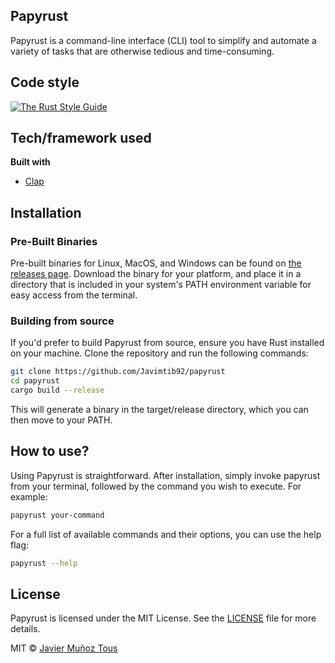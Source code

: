 ## Papyrust

Papyrust is a command-line interface (CLI) tool to simplify and automate a variety of tasks that are otherwise tedious and time-consuming.

## Code style

[![The Rust Style Guide](https://img.shields.io/badge/code%20style-standard-brightgreen.svg?style=flat)](https://doc.rust-lang.org/nightly/style-guide/index.html)

## Tech/framework used

<b>Built with</b>
- [Clap](https://docs.rs/clap/latest/clap/)

## Installation

### Pre-Built Binaries

Pre-built binaries for Linux, MacOS, and Windows can be found on [the releases page](https://github.com/casey/just/releases). Download the binary for your platform, and place it in a directory that is included in your system's PATH environment variable for easy access from the terminal.

### Building from source

If you'd prefer to build Papyrust from source, ensure you have Rust installed on your machine. Clone the repository and run the following commands:

```bash
git clone https://github.com/Javimtib92/papyrust
cd papyrust
cargo build --release
```

This will generate a binary in the target/release directory, which you can then move to your PATH.

## How to use?

Using Papyrust is straightforward. After installation, simply invoke papyrust from your terminal, followed by the command you wish to execute. For example:

```bash
papyrust your-command
```

For a full list of available commands and their options, you can use the help flag:


```bash
papyrust --help
```

## License
Papyrust is licensed under the MIT License. See the [LICENSE](./LICENSE) file for more details.

MIT © [Javier Muñoz Tous](https://github.com/Javimtib92)
